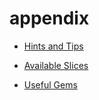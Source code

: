 # appendix

 <ul class='toc'><li><a href='/it/appendix/tips'>Hints and Tips</a></li></ul>

<ul class='toc'><li><a href='/it/appendix/slices'>Available Slices</a></li></ul>

<ul class='toc'><li><a href='/it/appendix/gems'>Useful Gems</a></li></ul> 